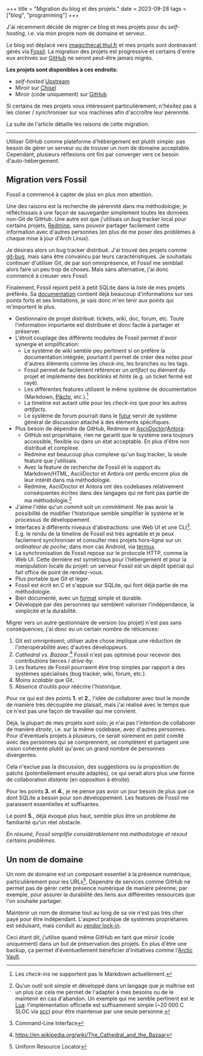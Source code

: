 +++
title = "Migration du blog et des projets."
date = 2023-09-28
tags = ["blog", "programming"]
+++

J'ai récemment décidé de migrer ce blog et mes projets pour du *self-hosting*, i.e. via mon propre nom de domaine et serveur.

Le blog est déplacé vers [imagicthecat.thul.fr](https://imagicthecat.thul.fr) et mes projets sont dorénavant gérés via [Fossil](https://fossil-scm.org). La migration des projets est progressive et certains d'entre eux archivés sur [GitHub](https://github.com) ne seront peut-être jamais migrés.

**Les projets sont disponibles à ces endroits:**

- *self-hosted* [Upstream](https://imagicthecat.thul.fr/fossils)
- Miroir sur [Chisel](https://chiselapp.com/user/imagicthecat/)
- Miroir (code uniquement) sur [GitHub](https://github.com/ImagicTheCat) 

Si certains de mes projets vous intéressent particulièrement, n'hésitez pas à les cloner / synchroniser sur vos machines afin d'accroître leur pérennité.

La suite de l'article détaille les raisons de cette migration.

---

Utiliser GitHub comme plateforme d'hébergement est plutôt simple: pas besoin de gérer un serveur ou de trouver un nom de domaine acceptable. Cependant, plusieurs réflexions ont fini par converger vers ce besoin d'auto-hébergement.

## Migration vers Fossil

Fossil a commencé à capter de plus en plus mon attention.

Une des raisons est la recherche de pérennité dans ma méthodologie; je réfléchissais à une façon de sauvegarder simplement toutes les données non-Git de GitHub. Une autre est que j'utilisais un bug tracker local pour certains projets, [Redmine](https://www.redmine.org), sans pouvoir partager facilement cette information avec d'autres personnes (en plus de me poser des problèmes à chaque mise à jour d'Arch Linux).

Je désirais alors un bug tracker distribué. J'ai trouvé des projets comme [git-bug](https://github.com/MichaelMure/git-bug), mais sans être convaincu par leurs caractéristiques. Je souhaitais continuer d'utiliser Git, de par son omniprésence, et Fossil me semblait alors faire un peu trop de choses. Mais sans alternative, j'ai donc commencé à creuser vers Fossil.

Finalement, Fossil rejoint petit à petit SQLite dans la liste de mes projets préférés. Sa [documentation](https://fossil-scm.org/home/doc/trunk/www/permutedindex.html) contient déjà beaucoup d'informations sur ses points forts et ses limitations, je vais donc m'en tenir aux points qui m'importent le plus.

- Gestionnaire de projet distribué: tickets, wiki, doc, forum, etc. Toute l'information importante est distribuée et donc facile à partager et préserver.
- L'étroit couplage des différents modules de Fossil permet d'avoir synergie et simplification:
  - Le système de wiki semble peu pertinent si on préfère la documentation intégrée, pourtant il permet de créer des notes pour d'autres éléments comme les *check-ins*, les branches ou les tags.
  - Fossil permet de facilement référencer un *artifact* ou élément du projet et implémente des *backlinks* et *hints* (e.g. un ticket fermé est rayé).
  - Les différentes features utilisent le même système de documentation (Markdown, [Pikchr](https://pikchr.org/home), etc.).[^1]
  - La timeline est autant utile pour les *check-ins* que pour les autres *artifacts*.
  - Le système de forum pourrait dans le [futur](https://fossil-scm.org/forum/forumpost/a05a1d7d0ae4e32eb3573cd0f7567716cef153e05a44cef620fc63c687935e63) servir de système général de discussion attaché à des éléments spécifiques.
- Plus besoin de dépendre de GitHub, Redmine et [AsciiDoctor](https://asciidoctor.org)/[Antora](https://antora.org):
  - GitHub est propriétaire, rien ne garanti que le système sera toujours accessible, flexible ou dans un état acceptable. En plus d'être non distribué et complexe.
  - Redmine est beaucoup plus complexe qu'un bug tracker, la seule feature que j'utilisais.
  - Avec la feature de recherche de Fossil et le support du Markdown/HTML, AsciiDoctor et Antora ont perdu encore plus de leur intérêt dans ma méthodologie.
  - Redmine, AsciiDoctor et Antora ont des codebases relativement conséquentes écrites dans des langages qui ne font pas partie de ma méthodologie.[^2]
- J'aime l'idée qu'un *commit* soit un *commitment*. Ne pas avoir la possibilité de modifier l'historique semble simplifier le système et le processus de développement.
- Interfaces à différents niveaux d'abstractions: une Web UI et une CLI[^3]. E.g. le rendu de la timeline de Fossil est très agréable et je peux facilement synchroniser et consulter mes projets hors-ligne sur un *ordinateur de poche*; dans mon cas Android, via [termux](https://termux.dev).
- La synchronisation de Fossil repose sur le protocole HTTP, comme la Web UI. Cette dernière est symétrique pour l'hébergement et pour la manipulation locale du projet: un serveur Fossil est un dépôt spécial qui fait office de point de rendez-vous.
- Plus portable que Git et léger.
- Fossil est écrit en C et s'appuie sur SQLite, qui font déjà partie de ma méthodologie.
- Bien documenté, avec un [format](https://fossil-scm.org/home/doc/trunk/www/fileformat.wiki) simple et durable.
- Développé par des personnes qui semblent valoriser l'indépendance, la simplicité et la durabilité.

[^1]: Les *check-ins* ne supportent pas le Markdown actuellement.
[^2]: Qu'un outil soit simple et développé dans un langage que je maîtrise est un plus car cela me permet de l'adapter à mes besoins ou de le maintenir en cas d'abandon. Un exemple qui me semble pertinent est le [Lua](https://lua.org): l'implémentation officielle est suffisamment simple (~20 000 C SLOC via [scc](https://github.com/boyter/scc)) pour être maintenue par une seule personne.
[^3]: Command-Line Interface

Migrer vers un autre gestionnaire de version (ou projet) n'est pas sans conséquences, j'ai donc eu un certain nombre de réticences:

1. Git est omniprésent; utiliser autre chose implique une réduction de l'interopérabilité avec d'autres développeurs.
2. *Cathedral vs. Bazaar*.[^4] Fossil n'est pas optimisé pour recevoir des contributions tierces / *drive-by*.
3. Les features de Fossil pourraient être trop simples par rapport à des systèmes spécialisés (bug tracker, wiki, forum, etc.).
4. Moins *scalable* que Git.
5. Absence d'outils pour réécrire l'historique.

[^4]: <https://en.wikipedia.org/wiki/The_Cathedral_and_the_Bazaar>

Pour ce qui est des points **1.** et **2.**, l'idée de collaborer avec tout le monde de manière très découplée me plaisait, mais j'ai réalisé avec le temps que ce n'est pas une façon de travailler qui me convient.

Déjà, la plupart de mes projets sont *solo*; je n'ai pas l'intention de collaborer de manière *étroite*, i.e. sur la même codebase, avec d'autres personnes. Pour d'éventuels projets à plusieurs, ce serait sûrement en petit comité avec des personnes qui se comprennent, se complètent et partagent une vision cohérente plutôt qu'avec un grand nombre de personnes divergentes.

Cela n'exclue pas la discussion, des suggestions ou la proposition de patchs (potentiellement ensuite adaptés), ce qui serait alors plus une forme de collaboration *distante* (en opposition à étroite).

Pour les points **3.** et **4.**, je ne pense pas avoir un jour besoin de plus que ce dont SQLite a besoin pour son développement. Les features de Fossil me paraissent essentielles et suffisantes.

Le point **5.**, déjà évoqué plus haut, semble plus être un problème de familiarité qu'un réel obstacle.

*En résumé, Fossil simplifie considérablement ma méthodologie et résout certains problèmes.*

## Un nom de domaine

Un nom de domaine est un composant essentiel à la présence numérique, particulièrement pour les URLs[^5]. Dépendre de services comme GitHub ne permet pas de gérer cette présence numérique de manière pérenne; par exemple, pour assurer la durabilité des liens aux différentes ressources que l'on souhaite partager.

[^5]: Uniform Resource Locator

Maintenir un nom de domaine tout au long de sa vie n'est pas très cher payé pour être indépendant. L'aspect pratique de systèmes propriétaires est séduisant, mais conduit au [vendor lock-in](https://en.wikipedia.org/wiki/Vendor_lock-in).

Ceci étant dit, j'utilise quand même GitHub en tant que miroir (code uniquement) dans un but de préservation des projets. En plus d'être une backup, ça permet d'éventuellement bénéficier d'initiatives comme l'[Arctic Vault](https://archiveprogram.github.com/arctic-vault/).
